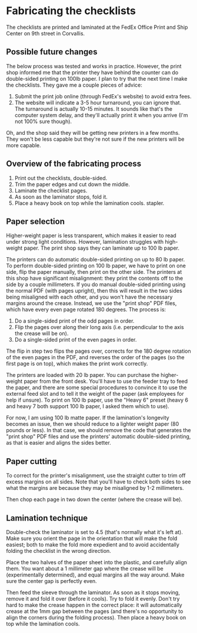 # Fabricating the checklists

The checklists are printed and laminated at the FedEx Office Print and Ship
Center on 9th street in Corvallis.

## Possible future changes

The below process was tested and works in practice. However, the print shop
informed me that the printer they have behind the counter can do double-sided
printing on 100lb paper. I plan to try that the next time I make the checklists.
They gave me a couple pieces of advice:

1. Submit the print job online (through FedEx's website) to avoid extra fees.
1. The website will indicate a 3-5 hour turnaround, you can ignore that. The
turnaround is actually 10-15 minutes. It sounds like that's the computer system
delay, and they'll actually print it when you arrive (I'm not 100% sure though).

Oh, and the shop said they will be getting new printers in a few months. They
won't be less capable but they're not sure if the new printers will be more
capable.

## Overview of the fabricating process

1. Print out the checklists, double-sided.
1. Trim the paper edges and cut down the middle.
1. Laminate the checklist pages.
1. As soon as the laminator stops, fold it.
1. Place a heavy book on top while the lamination cools.
stapler.

## Paper selection

Higher-weight paper is less transparent, which makes it easier to read under
strong light conditions. However, lamination struggles with high-weight paper.
The print shop says they can laminate up to 100 lb paper.

The printers can do automatic double-sided printing on up to 80 lb paper. To
perform double-sided printing on 100 lb paper, we have to print on one side,
flip the paper manually, then print on the other side. The printers at this shop
have significant misalignment: they print the contents off to the side by a
couple millimeters. If you do manual double-sided printing using the normal PDF
(with pages upright), then this will result in the two sides being misaligned
with each other, and you won't have the necessary margins around the crease.
Instead, we use the "print shop" PDF files, which have every even page rotated
180 degrees. The process is:

1. Do a single-sided print of the odd pages in order.
2. Flip the pages over along their long axis (i.e. perpendicular to the axis the
crease will be on).
3. Do a single-sided print of the even pages in order.

The flip in step two flips the pages over, corrects for the 180 degree rotation
of the even pages in the PDF, and reverses the order of the pages (so the first
page is on top), which makes the print work correctly.

The printers are loaded with 20 lb paper. You can purchase the higher-weight
paper from the front desk. You'll have to use the feeder tray to feed the paper,
and there are some special procedures to convince it to use the external feed
slot and to tell it the weight of the paper (ask employees for help if unsure).
To print on 100 lb paper, use the "Heavy 6" preset (heavy 6 and heavy 7 both
support 100 lb paper, I asked them which to use).

For now, I am using 100 lb matte paper. If the lamination's longevity becomes an
issue, then we should reduce to a lighter weight paper (80 pounds or less). In
that case, we should remove the code that generates the "print shop" PDF files
and use the printers' automatic double-sided printing, as that is easier and
aligns the sides better.

## Paper cutting

To correct for the printer's misalignment, use the straight cutter to trim off
excess margins on all sides. Note that you'll have to check both sides to see
what the margins are because they may be misaligned by 1-2 millimeters.

Then chop each page in two down the center (where the crease will be).

## Lamination technique

Double-check the laminator is set to 4.5 (that's normally what it's left at).
Make sure you orient the page in the orientation that will make the fold
easiest; both to make the fold more expedient and to avoid accidentally folding
the checklist in the wrong direction.

Place the two halves of the paper sheet into the plastic, and carefully align
them. You want about a 1 millimeter gap where the crease will be (experimentally
determined), and equal margins all the way around. Make sure the center gap is
perfectly even.

Then feed the sleeve through the laminator. As soon as it stops moving, remove
it and fold it over (before it cools). Try to fold it evenly. Don't try hard to
make the crease happen in the correct place: it will automatically crease at the
1mm gap between the pages (and there's no opportunity to align the corners
during the folding process). Then place a heavy book on top while the lamination
cools.
